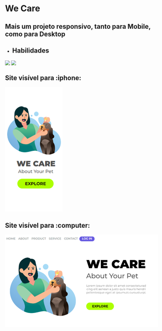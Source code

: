 <h1>We Care</h1>

<h2>Mais um projeto responsivo, tanto para Mobile, como para Desktop</h2>

- <h2>Habilidades</h2>
<img align="center" width="22px" src="https://img.icons8.com/?size=48&id=20909&format=png"> <img align="center" width="22px" src="https://img.icons8.com/?size=48&id=7gdY5qNXaKC0&format=png">

<h2>Site visível para :iphone: </h2> 

<img src="https://github.com/kelvinvini/We-Care/blob/main/we%20care%20mobile%20novo.png">   

 <h2>Site visível para :computer:</h2>

<img src="https://github.com/kelvinvini/We-Care/blob/main/we%20care%20desktop.png">






